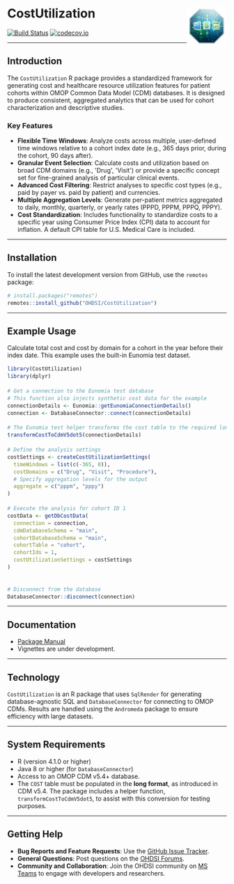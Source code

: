 # CostUtilization <img src="man/figures/logo.png" align="right" height="92" alt="" />

[![Build Status](https://github.com/OHDSI/CostUtilization/workflows/R-CMD-check/badge.svg)](https://github.com/OHDSI/CostUtilization/actions?query=workflow%3AR-CMD-check+branch%3Amain)
[![codecov.io](https://codecov.io/github/OHDSI/CostUtilization/coverage.svg?branch=main)](https://app.codecov.io/github/OHDSI/CostUtilization?branch=main)

---

## Introduction

The `CostUtilization` R package provides a standardized framework for generating cost and healthcare resource utilization features for patient cohorts within OMOP Common Data Model (CDM) databases. It is designed to produce consistent, aggregated analytics that can be used for cohort characterization and descriptive studies.

### Key Features

  - **Flexible Time Windows**: Analyze costs across multiple, user-defined time windows relative to a cohort index date (e.g., 365 days prior, during the cohort, 90 days after).
  - **Granular Event Selection**: Calculate costs and utilization based on broad CDM domains (e.g., 'Drug', 'Visit') or provide a specific concept set for fine-grained analysis of particular clinical events.
  - **Advanced Cost Filtering**: Restrict analyses to specific cost types (e.g., paid by payer vs. paid by patient) and currencies.
  - **Multiple Aggregation Levels**: Generate per-patient metrics aggregated to daily, monthly, quarterly, or yearly rates (PPPD, PPPM, PPPQ, PPPY).
  - **Cost Standardization**: Includes functionality to standardize costs to a specific year using Consumer Price Index (CPI) data to account for inflation. A default CPI table for U.S. Medical Care is included.

-----

## Installation

To install the latest development version from GitHub, use the `remotes` package:

```r
# install.packages("remotes")
remotes::install_github("OHDSI/CostUtilization")
```

-----

## Example Usage

Calculate total cost and cost by domain for a cohort in the year before their index date. This example uses the built-in Eunomia test dataset.

```r
library(CostUtilization)
library(dplyr)

# Get a connection to the Eunomia test database
# This function also injects synthetic cost data for the example
connectionDetails <- Eunomia::getEunomiaConnectionDetails()
connection <- DatabaseConnector::connect(connectionDetails)

# The Eunomia test helper transforms the cost table to the required long format
transformCostToCdmV5dot5(connectionDetails)

# Define the analysis settings
costSettings <- createCostUtilizationSettings(
  timeWindows = list(c(-365, 0)),
  costDomains = c("Drug", "Visit", "Procedure"),
  # Specify aggregation levels for the output
  aggregate = c("pppm", "pppy")
)

# Execute the analysis for cohort ID 1
costData <- getDbCostData(
  connection = connection,
  cdmDatabaseSchema = "main",
  cohortDatabaseSchema = "main",
  cohortTable = "cohort",
  cohortIds = 1,
  costUtilizationSettings = costSettings
)


# Disconnect from the database
DatabaseConnector::disconnect(connection)
```

-----

## Documentation

  - [Package Manual](https://ohdsi.github.io/CostUtilization/)
  - Vignettes are under development.

-----

## Technology

`CostUtilization` is an R package that uses `SqlRender` for generating database-agnostic SQL and `DatabaseConnector` for connecting to OMOP CDMs. Results are handled using the `Andromeda` package to ensure efficiency with large datasets.

-----

## System Requirements

  - R (version 4.1.0 or higher)
  - Java 8 or higher (for `DatabaseConnector`)
  - Access to an OMOP CDM v5.4+ database.
  - The `COST` table must be populated in the **long format**, as introduced in CDM v5.4. The package includes a helper function, `transformCostToCdmV5dot5`, to assist with this conversion for testing purposes.

-----

## Getting Help

  - **Bug Reports and Feature Requests**: Use the [GitHub Issue Tracker](https://github.com/OHDSI/CostUtilization/issues).
  - **General Questions**: Post questions on the [OHDSI Forums](https://forums.ohdsi.org/).
  - **Community and Collaboration**: Join the OHDSI community on [MS Teams](https://www.ohdsi.org/web/wiki/doku.php?id=documentation:collaboration:ms_teams) to engage with developers and researchers.